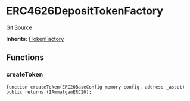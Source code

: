 # ERC4626DepositTokenFactory
[Git Source](https://github.com/Ammalgam-Protocol/core-v1/blob/0225322e5b1d4d1ce3ec3ffc220dfd4d8afaf521/contracts/factories/ERC4626DepositTokenFactory.sol)

**Inherits:**
[ITokenFactory](/docs/developer-guide/contracts/interfaces/factories/ITokenFactory.sol/interface.ITokenFactory.md)


## Functions
### createToken


```solidity
function createToken(ERC20BaseConfig memory config, address _asset) public returns (IAmmalgamERC20);
```

